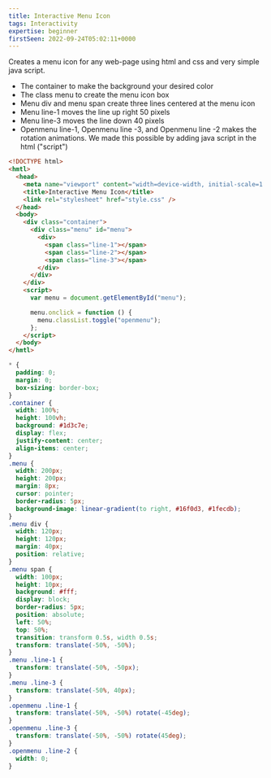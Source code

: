 ```yaml
---
title: Interactive Menu Icon
tags: Interactivity
expertise: beginner
firstSeen: 2022-09-24T05:02:11+0000
---
```


Creates a menu icon for any web-page using html and css and very simple java script.

- The container to make the background your desired color
- The class menu to create the menu icon box
- Menu div and menu span create three lines centered at the menu icon
- Menu line-1 moves the line up right 50 pixels
- Menu line-3 moves the line down 40 pixels
- Openmenu line-1, Openmenu line -3, and Openmenu line -2 makes the rotation animations. We made this possible by adding java script in the html ("script")

```HTML
<!DOCTYPE html>
<hmtl>
  <head>
    <meta name="viewport" content="width=device-width, initial-scale=1.0" />
    <title>Interactive Menu Icon</title>
    <link rel="stylesheet" href="style.css" />
  </head>
  <body>
    <div class="container">
      <div class="menu" id="menu">
        <div>
          <span class="line-1"></span>
          <span class="line-2"></span>
          <span class="line-3"></span>
        </div>
      </div>
    </div>
    <script>
      var menu = document.getElementById("menu");

      menu.onclick = function () {
        menu.classList.toggle("openmenu");
      };
    </script>
  </body>
</hmtl>
```

```CSS
* {
  padding: 0;
  margin: 0;
  box-sizing: border-box;
}
.container {
  width: 100%;
  height: 100vh;
  background: #1d3c7e;
  display: flex;
  justify-content: center;
  align-items: center;
}
.menu {
  width: 200px;
  height: 200px;
  margin: 8px;
  cursor: pointer;
  border-radius: 5px;
  background-image: linear-gradient(to right, #16f0d3, #1fecdb);
}
.menu div {
  width: 120px;
  height: 120px;
  margin: 40px;
  position: relative;
}
.menu span {
  width: 100px;
  height: 10px;
  background: #fff;
  display: block;
  border-radius: 5px;
  position: absolute;
  left: 50%;
  top: 50%;
  transition: transform 0.5s, width 0.5s;
  transform: translate(-50%, -50%);
}
.menu .line-1 {
  transform: translate(-50%, -50px);
}
.menu .line-3 {
  transform: translate(-50%, 40px);
}
.openmenu .line-1 {
  transform: translate(-50%, -50%) rotate(-45deg);
}
.openmenu .line-3 {
  transform: translate(-50%, -50%) rotate(45deg);
}
.openmenu .line-2 {
  width: 0;
}
```
